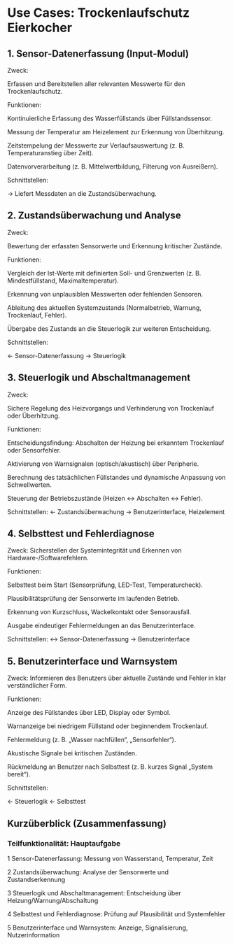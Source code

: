 # Use Cases: Trockenlaufschutz Eierkocher

## 1. Sensor-Datenerfassung (Input-Modul)

Zweck:

  Erfassen und Bereitstellen aller relevanten Messwerte für den Trockenlaufschutz.

Funktionen:

  Kontinuierliche Erfassung des Wasserfüllstands über Füllstandssensor.

  Messung der Temperatur am Heizelement zur Erkennung von Überhitzung.

  Zeitstempelung der Messwerte zur Verlaufsauswertung (z. B. Temperaturanstieg über Zeit).

  Datenvorverarbeitung (z. B. Mittelwertbildung, Filterung von Ausreißern).

Schnittstellen:

  → Liefert Messdaten an die Zustandsüberwachung.

## 2. Zustandsüberwachung und Analyse

Zweck:
  
  Bewertung der erfassten Sensorwerte und Erkennung kritischer Zustände.

Funktionen:

  Vergleich der Ist-Werte mit definierten Soll- und Grenzwerten (z. B. Mindestfüllstand, Maximaltemperatur).

  Erkennung von unplausiblen Messwerten oder fehlenden Sensoren.

  Ableitung des aktuellen Systemzustands (Normalbetrieb, Warnung, Trockenlauf, Fehler).

  Übergabe des Zustands an die Steuerlogik zur weiteren Entscheidung.

Schnittstellen:

  ← Sensor-Datenerfassung
  → Steuerlogik

## 3. Steuerlogik und Abschaltmanagement

Zweck:

  Sichere Regelung des Heizvorgangs und Verhinderung von Trockenlauf oder Überhitzung.

Funktionen:

  Entscheidungsfindung: Abschalten der Heizung bei erkanntem Trockenlauf oder Sensorfehler.

  Aktivierung von Warnsignalen (optisch/akustisch) über Peripherie.

  Berechnung des tatsächlichen Füllstandes und dynamische Anpassung von Schwellwerten.

  Steuerung der Betriebszustände (Heizen ↔ Abschalten ↔ Fehler).

Schnittstellen:
  ← Zustandsüberwachung
  → Benutzerinterface, Heizelement

## 4. Selbsttest und Fehlerdiagnose

Zweck:
  Sicherstellen der Systemintegrität und Erkennen von Hardware-/Softwarefehlern.

Funktionen:

  Selbsttest beim Start (Sensorprüfung, LED-Test, Temperaturcheck).

  Plausibilitätsprüfung der Sensorwerte im laufenden Betrieb.

  Erkennung von Kurzschluss, Wackelkontakt oder Sensorausfall.

  Ausgabe eindeutiger Fehlermeldungen an das Benutzerinterface.

Schnittstellen:
  ↔ Sensor-Datenerfassung
  → Benutzerinterface

## 5. Benutzerinterface und Warnsystem

Zweck:
  Informieren des Benutzers über aktuelle Zustände und Fehler in klar verständlicher Form.

Funktionen:

  Anzeige des Füllstandes über LED, Display oder Symbol.

  Warnanzeige bei niedrigem Füllstand oder beginnendem Trockenlauf.

  Fehlermeldung (z. B. „Wasser nachfüllen“, „Sensorfehler“).

  Akustische Signale bei kritischen Zuständen.

  Rückmeldung an Benutzer nach Selbsttest (z. B. kurzes Signal „System bereit“).

Schnittstellen:

  ← Steuerlogik
  ← Selbsttest

## Kurzüberblick (Zusammenfassung)

###   Teilfunktionalität:                      Hauptaufgabe

1  	Sensor-Datenerfassung:	              Messung von Wasserstand, Temperatur, Zeit

2	  Zustandsüberwachung:	                Analyse der Sensorwerte und Zustandserkennung

3	  Steuerlogik und Abschaltmanagement:	Entscheidung über Heizung/Warnung/Abschaltung

4	  Selbsttest und Fehlerdiagnose:	      Prüfung auf Plausibilität und Systemfehler

5	  Benutzerinterface und Warnsystem:	  Anzeige, Signalisierung, Nutzerinformation
